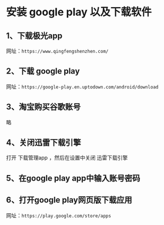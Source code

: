 # 安装 google play 以及下载软件
## 1、下载极光app
网址：`https://www.qingfengshenzhen.com/`  
## 2、下载 google play  
网址：`https://google-play.en.uptodown.com/android/download`
## 3、淘宝购买谷歌账号
略
## 4、关闭迅雷下载引擎
打开 下载管理app ，然后在设置中关闭 迅雷下载引擎
## 5、在google play app中输入账号密码
## 6、打开google play网页版下载应用
网址：`https://play.google.com/store/apps`